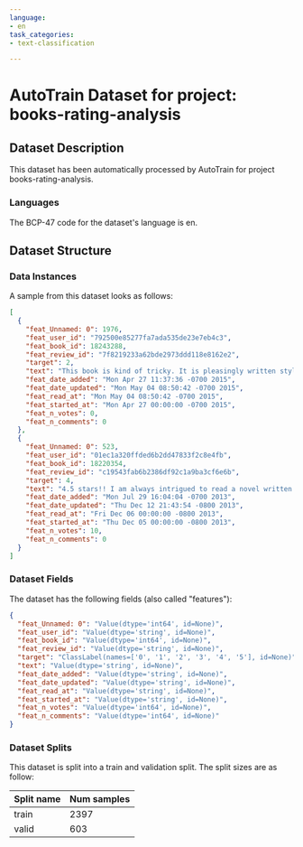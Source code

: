 ```yaml
---
language:
- en
task_categories:
- text-classification

---
```

# AutoTrain Dataset for project: books-rating-analysis

## Dataset Description

This dataset has been automatically processed by AutoTrain for project books-rating-analysis.

### Languages

The BCP-47 code for the dataset's language is en.

## Dataset Structure

### Data Instances

A sample from this dataset looks as follows:

```json
[
  {
    "feat_Unnamed: 0": 1976,
    "feat_user_id": "792500e85277fa7ada535de23e7eb4c3",
    "feat_book_id": 18243288,
    "feat_review_id": "7f8219233a62bde2973ddd118e8162e2",
    "target": 2,
    "text": "This book is kind of tricky. It is pleasingly written stylistically and it's an easy read so I cruised along on the momentum of the smooth prose and the potential of what this book could have and should have been for a while before I realized that it is hollow and aimless. \n This is a book where the extraordinary is deliberately made mundane for some reason and characters are stubbornly underdeveloped. It is as if all the drama has been removed from this story, leaving a bloodless collection of 19th industrial factoids sprinkled amidst a bunch of ciphers enduring an oddly dull series of tragedies. \n Mildly entertaining for a while but ultimately unsatisfactory.",
    "feat_date_added": "Mon Apr 27 11:37:36 -0700 2015",
    "feat_date_updated": "Mon May 04 08:50:42 -0700 2015",
    "feat_read_at": "Mon May 04 08:50:42 -0700 2015",
    "feat_started_at": "Mon Apr 27 00:00:00 -0700 2015",
    "feat_n_votes": 0,
    "feat_n_comments": 0
  },
  {
    "feat_Unnamed: 0": 523,
    "feat_user_id": "01ec1a320ffded6b2dd47833f2c8e4fb",
    "feat_book_id": 18220354,
    "feat_review_id": "c19543fab6b2386df92c1a9ba3cf6e6b",
    "target": 4,
    "text": "4.5 stars!! I am always intrigued to read a novel written from a male POV. I am equally fascinated by pen names, and even when the writer professes to be one gender or the other (or leaves it open to the imagination such as BG Harlen), I still wonder at the back of my mind whether the author is a male or female. Do some female writers have a decidedly masculine POV? Yes, there are several that come to mind. Do some male writers have a feminine \"flavor\" to their writing? It seems so. \n And so we come to the fascinating Thou Shalt Not. I loved Luke's story, as well as JJ Rossum's writing style, and don't want to be pigeon-holed into thinking that the author is male or female. That's just me. Either way, it's a very sexy and engaging book with plenty of steamy scenes to satisfy even the most jaded erotic romance reader (such as myself). The story carries some very weighty themes (domestic violence, adultery, the nature of beauty), but the book is very fast-paced and satisfying. Will Luke keep himself out of trouble with April? Will he learn to really love someone again? No spoilers here, but the author answers these questions while exploring what qualities are really important and what makes someone worthy of love. \n This book has a very interesting conclusion that some readers will love, and some might find a little challenging. I loved it and can't wait to read more from this author. \n *ARC provided by the author in exchange for an honest review.",
    "feat_date_added": "Mon Jul 29 16:04:04 -0700 2013",
    "feat_date_updated": "Thu Dec 12 21:43:54 -0800 2013",
    "feat_read_at": "Fri Dec 06 00:00:00 -0800 2013",
    "feat_started_at": "Thu Dec 05 00:00:00 -0800 2013",
    "feat_n_votes": 10,
    "feat_n_comments": 0
  }
]
```

### Dataset Fields

The dataset has the following fields (also called "features"):

```json
{
  "feat_Unnamed: 0": "Value(dtype='int64', id=None)",
  "feat_user_id": "Value(dtype='string', id=None)",
  "feat_book_id": "Value(dtype='int64', id=None)",
  "feat_review_id": "Value(dtype='string', id=None)",
  "target": "ClassLabel(names=['0', '1', '2', '3', '4', '5'], id=None)",
  "text": "Value(dtype='string', id=None)",
  "feat_date_added": "Value(dtype='string', id=None)",
  "feat_date_updated": "Value(dtype='string', id=None)",
  "feat_read_at": "Value(dtype='string', id=None)",
  "feat_started_at": "Value(dtype='string', id=None)",
  "feat_n_votes": "Value(dtype='int64', id=None)",
  "feat_n_comments": "Value(dtype='int64', id=None)"
}
```

### Dataset Splits

This dataset is split into a train and validation split. The split sizes are as follow:

| Split name   | Num samples         |
| ------------ | ------------------- |
| train        | 2397 |
| valid        | 603 |
